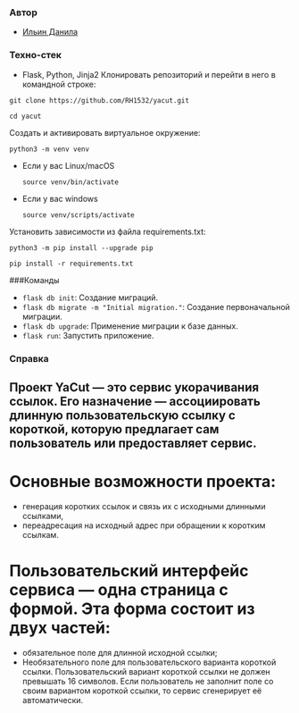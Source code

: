 ### Автор 
- [Ильин Данила](https://github.com/RH1532)
### Техно-стек 
- Flask, Python, Jinja2
Клонировать репозиторий и перейти в него в командной строке:

```
git clone https://github.com/RH1532/yacut.git
```

```
cd yacut
```

Cоздать и активировать виртуальное окружение:

```
python3 -m venv venv
```

* Если у вас Linux/macOS

    ```
    source venv/bin/activate
    ```

* Если у вас windows

    ```
    source venv/scripts/activate
    ```

Установить зависимости из файла requirements.txt:

```
python3 -m pip install --upgrade pip
```

```
pip install -r requirements.txt
```
###Команды
- `flask db init`: Создание миграций.
- `flask db migrate -m "Initial migration."`: Создание первоначальной миграции.
- `flask db upgrade`: Применение миграции к базе данных.
- `flask run`: Запустить приложение.
### Справка
## Проект YaCut — это сервис укорачивания ссылок. Его назначение — ассоциировать длинную пользовательскую ссылку с короткой, которую предлагает сам пользователь или предоставляет сервис.
# Основные возможности проекта:
- генерация коротких ссылок и связь их с исходными длинными ссылками,
- переадресация на исходный адрес при обращении к коротким ссылкам.

# Пользовательский интерфейс сервиса — одна страница с формой. Эта форма состоит из двух частей:

- обязательное поле для длинной исходной ссылки;
- Необязательного поле для пользовательского варианта короткой ссылки.
Пользовательский вариант короткой ссылки не должен превышать 16 символов. Если пользователь не заполнит поле со своим вариантом короткой ссылки, то сервис сгенерирует её автоматически. 